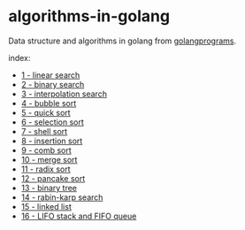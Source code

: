 # algorithms-in-golang

Data structure and algorithms in golang from [golangprograms](http://www.golangprograms.com/data-structure-and-algorithms.html).

index:

- [1 - linear search](https://github.com/silenceshell/algorithms-in-golang/blob/master/searching/linear-search.go)
- [2 - binary search](https://github.com/silenceshell/algorithms-in-golang/blob/master/searching/binary-search.go)
- [3 - interpolation search](https://github.com/silenceshell/algorithms-in-golang/blob/master/searching/interpolation-search.go)
- [4 - bubble sort](https://github.com/silenceshell/algorithms-in-golang/blob/master/sorting/bubble-sort.go)
- [5 - quick sort](https://github.com/silenceshell/algorithms-in-golang/blob/master/sorting/quick-sort.go)
- [6 - selection sort](https://github.com/silenceshell/algorithms-in-golang/blob/master/sorting/selection-sort.go)
- [7 - shell sort](https://github.com/silenceshell/algorithms-in-golang/blob/master/sorting/shell-sort.go)
- [8 - insertion sort](https://github.com/silenceshell/algorithms-in-golang/blob/master/sorting/insertion-sort.go)
- [9 - comb sort](https://github.com/silenceshell/algorithms-in-golang/blob/master/sorting/comb-sort.go)
- [10 - merge sort](https://github.com/silenceshell/algorithms-in-golang/blob/master/sorting/merge-sort.go)
- [11 - radix sort](https://github.com/silenceshell/algorithms-in-golang/blob/master/sorting/radix-sort.go)
- [12 - pancake sort](https://github.com/silenceshell/algorithms-in-golang/blob/master/sorting/pancake-sort.go)
- [13 - binary tree](https://github.com/silenceshell/algorithms-in-golang/blob/master/data-structure/sorted-binary-tree.go)
- [14 - rabin-karp search](https://github.com/silenceshell/algorithms-in-golang/blob/master/searching/rabin-karp.go)
- [15 - linked list](https://github.com/silenceshell/algorithms-in-golang/blob/master/data-structure/linked-list.go)
- [16 - LIFO stack and FIFO queue](https://github.com/silenceshell/algorithms-in-golang/blob/master/data-structure/stack-queue.go)
